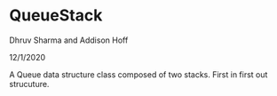 # QueueStack

Dhruv Sharma and Addison Hoff

12/1/2020

A Queue data structure class composed of two stacks. First in first out strucuture.
